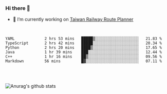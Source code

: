 ### Hi there 👋

- 🔭 I’m currently working on [Taiwan Railway Route Planner](https://github.com/Taiwan-Railway-Route-Planner)

<br/>

<!--START_SECTION:waka-->

```text
YAML             2 hrs 53 mins   █████▒░░░░░░░░░░░░░░░░░░░   21.83 %
TypeScript       2 hrs 42 mins   █████░░░░░░░░░░░░░░░░░░░░   20.34 %
Python           2 hrs 20 mins   ████▒░░░░░░░░░░░░░░░░░░░░   17.65 %
Java             1 hr 39 mins    ███░░░░░░░░░░░░░░░░░░░░░░   12.44 %
C++              1 hr 16 mins    ██▒░░░░░░░░░░░░░░░░░░░░░░   09.56 %
Markdown         56 mins         █▓░░░░░░░░░░░░░░░░░░░░░░░   07.11 %
```

<!--END_SECTION:waka-->

<br/>
<br/>

![Anurag's github stats](https://github-readme-stats.vercel.app/api?username=DepickereSven&show_icons=true&theme=tokyonight)



<!--
**DepickereSven/DepickereSven** is a ✨ _special_ ✨ repository because its `README.md` (this file) appears on your GitHub profile.

Here are some ideas to get you started:

- 🔭 I’m currently working on ...
- 🌱 I’m currently learning ...
- 👯 I’m looking to collaborate on ...
- 🤔 I’m looking for help with ...
- 💬 Ask me about ...
- 📫 How to reach me: ...
- 😄 Pronouns: ...
- ⚡ Fun fact: ...
-->
